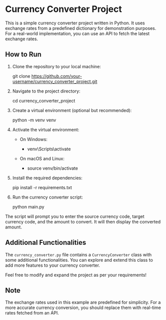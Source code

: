 # Currency Converter Project

This is a simple currency converter project written in Python. It uses exchange rates from a predefined dictionary for demonstration purposes. For a real-world implementation, you can use an API to fetch the latest exchange rates.

## How to Run

1. Clone the repository to your local machine:


    git clone https://github.com/your-username/currency_converter_project.git


2. Navigate to the project directory:

    cd currency_converter_project


3. Create a virtual environment (optional but recommended):

    python -m venv venv



4. Activate the virtual environment:

   - On Windows:
     - venv\Scripts\activate
   
   - On macOS and Linux:
     - source venv/bin/activate



5. Install the required dependencies:


    pip install -r requirements.txt
    


6. Run the currency converter script:


    python main.py



The script will prompt you to enter the source currency code, target currency code, and the amount to convert. It will then display the converted amount.

## Additional Functionalities

The `currency_converter.py` file contains a `CurrencyConverter` class with some additional functionalities. You can explore and extend this class to add more features to your currency converter.

Feel free to modify and expand the project as per your requirements!

## Note

The exchange rates used in this example are predefined for simplicity. For a more accurate currency conversion, you should replace them with real-time rates fetched from an API.



